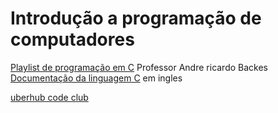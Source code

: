 # Introdução a programação de computadores

<a href = 'https://youtube.com/playlist?list=PL8iN9FQ7_jt4DJbeQqv--jpTy-2gTA3Cp'>Playlist de programação em C</a> Professor Andre ricardo Backes<br>
<a href='http://www.cplusplus.com/reference/'> Documentação da linguagem C</a> em ingles

<a href='https://maratona.algartelecom.com.br/portal/uberhub-code-club/'>uberhub code club</a>
